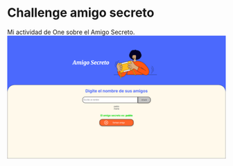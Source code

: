 # Challenge amigo secreto

Mi actividad de One sobre el Amigo Secreto.
![alt text](./assets/image-1.png)
